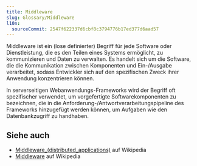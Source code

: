 ```yaml
---
title: Middleware
slug: Glossary/Middleware
l10n:
  sourceCommit: 2547f622337d6cbf8c3794776b17ed377d6aad57
---
```


Middleware ist ein (lose definierter) Begriff für jede Software oder Dienstleistung, die es den Teilen eines Systems ermöglicht, zu kommunizieren und Daten zu verwalten. Es handelt sich um die Software, die die Kommunikation zwischen Komponenten und Ein-/Ausgabe verarbeitet, sodass Entwickler sich auf den spezifischen Zweck ihrer Anwendung konzentrieren können.

In serverseitigen Webanwendungs-Frameworks wird der Begriff oft spezifischer verwendet, um vorgefertigte Softwarekomponenten zu bezeichnen, die in die Anforderung-/Antwortverarbeitungspipeline des Frameworks hinzugefügt werden können, um Aufgaben wie den Datenbankzugriff zu handhaben.

## Siehe auch

- [Middleware\_(distributed_applications)](<https://en.wikipedia.org/wiki/Middleware_(distributed_applications)>) auf Wikipedia
- [Middleware](https://en.wikipedia.org/wiki/Middleware) auf Wikipedia
